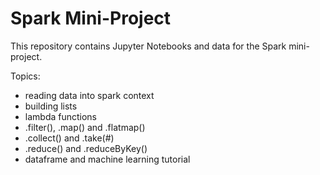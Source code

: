 # Spark Mini-Project

This repository contains Jupyter Notebooks and data for the Spark mini-project.

Topics:
- reading data into spark context
- building lists
- lambda functions
- .filter(), .map() and .flatmap()
- .collect() and .take(#)
- .reduce() and .reduceByKey()
- dataframe and machine learning tutorial
